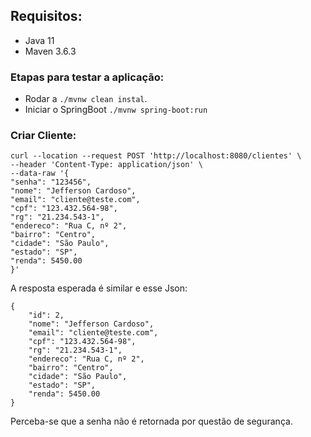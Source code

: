 ## Requisitos:
* Java 11
* Maven 3.6.3

### Etapas para testar a aplicação:

- Rodar a `./mvnw clean instal`.
- Iniciar o SpringBoot `./mvnw spring-boot:run`

### Criar Cliente:

```
curl --location --request POST 'http://localhost:8080/clientes' \
--header 'Content-Type: application/json' \
--data-raw '{
"senha": "123456",
"nome": "Jefferson Cardoso",
"email": "cliente@teste.com",
"cpf": "123.432.564-98",
"rg": "21.234.543-1",
"endereco": "Rua C, nº 2",
"bairro": "Centro",
"cidade": "São Paulo",
"estado": "SP",
"renda": 5450.00
}'
```
A resposta esperada é similar e esse Json:
```
{
    "id": 2,
    "nome": "Jefferson Cardoso",
    "email": "cliente@teste.com",
    "cpf": "123.432.564-98",
    "rg": "21.234.543-1",
    "endereco": "Rua C, nº 2",
    "bairro": "Centro",
    "cidade": "São Paulo",
    "estado": "SP",
    "renda": 5450.00
}
```
Perceba-se que a senha não é retornada por questão de segurança.

Se olharem a implementação no ClienteController, irá notar que a senha foi guardada criptografada no banco.

### Buscar Cliente:

- Para buscar um cliente é necessário estar logado. Nessa aplicação optei por usar o HTTP BASIC. Segue abaixo a requisição:

```
curl --location --request GET 'http://localhost:8080/clientes' \
--header 'Authorization: Basic Y2xpZW50ZUB0ZXN0ZS5jb206MTIzNDU2'

```
A resposta espera é similar a esse Json:

```
{
    "id": 1,
    "nome": "Jefferson Cardoso",
    "email": "cliente@teste.com",
    "cpf": "123.432.564-98",
    "rg": "21.234.543-1",
    "endereco": "Rua C, nº 2",
    "bairro": "Centro",
    "cidade": "São Paulo",
    "estado": "SP",
    "renda": 5450.00
}
```
### Criar um novo Empréstimo:

- Para criar um novo empréstimo é só chamar o endpoint abaixo (endpoint logado):

```
curl --location --request POST 'http://localhost:8080/emprestimos' \
--header 'Authorization: Basic Y2xpZW50ZUB0ZXN0ZS5jb206MTIzNDU2' \
--header 'Content-Type: application/json' \
--data-raw '{
    "valor": 20000,
    "qntParcelas": 20,
    "dataPrimeiraParcela": "24-02-2022"
}'
```
A resposta esperada é esse Json:

```
{
    "id": 1,
    "valor": 20000,
    "qntParcelas": 20,
    "dataPrimeiraParcela": "24-02-2022",
    "emailCliente": "cliente@teste.com",
    "rendaCliente": 5450.00
}
```
O id é o código identificador do empréstimo.

#### Validação

Para validar a data da 1ª parcela, use o payload abaixo:

```
curl --location --request POST 'http://localhost:8080/emprestimos' \
--header 'Authorization: Basic Y2xpZW50ZUB0ZXN0ZS5jb206MTIzNDU2' \
--header 'Content-Type: application/json' \
--data-raw '{
    "valor": 20000,
    "qntParcelas": 20,
    "dataPrimeiraParcela": "10-07-2022"
}'
```
A resposta esperada é esse Json:

```
{
    "mensagem": "A data da primeira parcela não pode exceder os três meses."
}
```

### Listar empréstimos:

Para listar os empréstimos do cliente basta chamar o endpoint abaixo:

```
curl --location --request GET 'http://localhost:8080/emprestimos' \
--header 'Authorization: Basic Y2xpZW50ZUB0ZXN0ZS5jb206MTIzNDU2'

```
O resultado esperado é como o observado no Json abaixo:

```
[
    {
        "id": 1,
        "valor": 20000.00,
        "qntParcelas": 20
    }
]
```
### Listar detalhes de um empréstimo:

- Para listar o detalhe de um empréstimo é necessário passar o código(id) do empréstimo
na requisição.

```
curl --location --request GET 'http://localhost:8080/emprestimos/1' \
--header 'Authorization: Basic Y2xpZW50ZUB0ZXN0ZS5jb206MTIzNDU2'

```
O resultado esperado é como o observado no Json abaixo:

```
{
    "id": 1,
    "valor": 20000.00,
    "qntParcelas": 20,
    "dataPrimeiraParcela": "24-02-2022",
    "emailCliente": "cliente@teste.com",
    "rendaCliente": 5450.00
}
```

